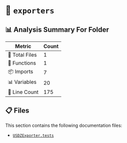 # 📁 `exporters`

## 📊 Analysis Summary For Folder

| Metric | Count |
|--------|-------|
| 📁 Total Files | 1 |
| 🔧 Functions | 1 |
| 📦 Imports | 7 |
| 📊 Variables | 20 |
| 🔢 Line Count | 175 |


## 📋 Files

This section contains the following documentation files:

- [`USDZExporter.tests`](./USDZExporter.tests.md)